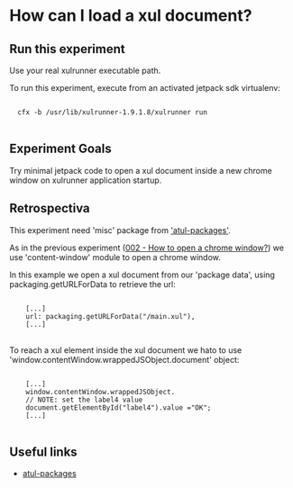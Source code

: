 # How can I load a xul document? #

## Run this experiment ##

<span class="aside">
Use your real xulrunner executable path.
</span>

To run this experiment, execute from an activated jetpack sdk virtualenv:

<pre>
<code>
  cfx -b /usr/lib/xulrunner-1.9.1.8/xulrunner run
</code>
</pre>

## Experiment Goals ##

Try minimal jetpack code to open a xul document inside a new chrome window on xulrunner application startup.

## Retrospectiva ##

This experiment need 'misc' package from ['atul-packages'](http://hg.mozilla.org/users/avarma_mozilla.com/atul-packages/).

As in the previous experiment ([002 - How to open a chrome window?](#package/002-open-chromewindow)) we use 'content-window'
module to open a chrome window.

In this example we open a xul document from our 'package data', using packaging.getURLForData to retrieve the url: 
<pre>
<code>
    [...]
    url: packaging.getURLForData("/main.xul"),
    [...]
</code>
</pre>

To reach a xul element inside the xul document we hato to use 'window.contentWindow.wrappedJSObject.document' object:
<pre>
<code>
    [...]
    window.contentWindow.wrappedJSObject.
	// NOTE: set the label4 value
	document.getElementById("label4").value ="OK"; 
    [...]
</code>
</pre>

## Useful links ##

 * [atul-packages](http://hg.mozilla.org/users/avarma_mozilla.com/atul-packages/)
